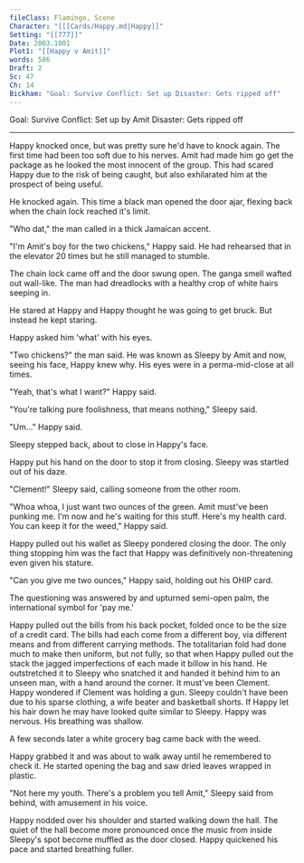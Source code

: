 ```yaml
---
fileClass: Flamingo, Scene
Character: "[[[Cards/Happy.md|Happy]]"
Setting: "[[777]]"
Date: 2003.1001
Plot1: "[[Happy v Amit]]"
words: 586
Draft: 2
Sc: 47
Ch: 14
Bickham: "Goal: Survive Conflict: Set up Disaster: Gets ripped off"
---
```


Goal: Survive 
Conflict: Set up by Amit
Disaster: Gets ripped off

---

Happy knocked once, but was pretty sure he'd have to knock again. The first time had been too soft due to his nerves. Amit had made him go get the package as he looked the most innocent of the group. This had scared Happy due to the risk of being caught, but also exhilarated him at the prospect of being useful. 

He knocked again. This time a black man opened the door ajar, flexing back when the chain lock reached it's limit.

"Who dat," the man called in a thick Jamaican accent.

"I'm Amit's boy for the two chickens," Happy said. He had rehearsed that in the elevator 20 times but he still managed to stumble.

The chain lock came off and the door swung open. The ganga smell wafted out wall-like. The man had dreadlocks with a healthy crop of white hairs seeping in.

He stared at Happy and Happy thought he was going to get bruck. But instead he kept staring.

Happy asked him 'what' with his eyes.

"Two chickens?" the man said. He was known as Sleepy by Amit and now, seeing his face, Happy knew why. His eyes were in a perma-mid-close at all times.

"Yeah, that's what I want?" Happy said.

"You're talking pure foolishness, that means nothing," Sleepy said.

"Um..." Happy said.

Sleepy stepped back, about to close in Happy's face.

Happy put his hand on the door to stop it from closing. Sleepy was startled out of his daze.

"Clement!" Sleepy said, calling someone from the other room.

"Whoa whoa, I just want two ounces of the green. Amit must've been punking me. I'm now and he's waiting for this stuff. Here's my health card. You can keep it for the weed," Happy said.

Happy pulled out his wallet as Sleepy pondered closing the door. The only thing stopping him was the fact that Happy was definitively non-threatening even given his stature.

"Can you give me two ounces," Happy said, holding out his OHIP card.

The questioning was answered by and upturned semi-open palm, the international symbol for 'pay me.'

Happy pulled out the bills from his back pocket, folded once to be the size of a credit card. The bills had each come from a different boy, via different means and from different carrying methods. The totalitarian fold had done much to make then uniform, but not fully, so that when Happy pulled out the stack the jagged imperfections of each made it billow in his hand. He outstretched it to Sleepy who snatched it and handed it behind him to an unseen man, with a hand around the corner. It must've been Clement. Happy wondered if Clement was holding a gun. Sleepy couldn't have been due to his sparse clothing, a wife beater and basketball shorts. If Happy let his hair down he may have looked quite similar to Sleepy. Happy was nervous. His breathing was shallow.

A few seconds later a white grocery bag came back with the weed.

Happy grabbed it and was about to walk away until he remembered to check it. He started opening the bag and saw dried leaves wrapped in plastic.

"Not here my youth. There's a problem you tell Amit," Sleepy said from behind, with amusement in his voice.

Happy nodded over his shoulder and started walking down the hall. The quiet of the hall become more pronounced once the music from inside Sleepy's spot become muffled as the door closed. Happy quickened his pace and started breathing fuller.